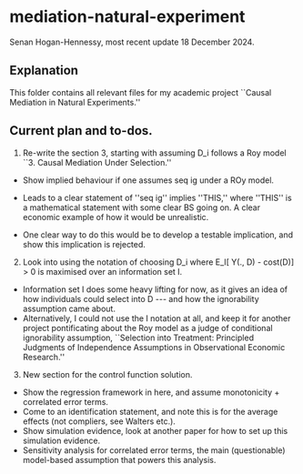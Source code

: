 # mediation-natural-experiment

Senan Hogan-Hennessy, most recent update 18 December 2024.

## Explanation

This folder contains all relevant files for my academic project ``Causal Mediation in Natural Experiments.''

## Current plan and to-dos.

1. Re-write the section 3, starting with assuming D_i follows a Roy model
``3. Causal Mediation Under Selection.''

- Show implied behaviour if one assumes seq ig under a ROy model.

- Leads to a clear statement of ''seq ig'' implies ''THIS,'' where ''THIS'' is a mathematical statement with some clear BS going on.
A clear economic example of how it would be unrealistic.

- One clear way to do this would be to develop a testable implication, and show this implication is rejected.

2. Look into using the notation of choosing D_i where E_I[ Y(., D) - cost(D)] > 0 is maximised over an information set I.

- Information set I does some heavy lifting for now, as it gives an idea of how individuals could select into D --- and how the ignorability assumption came about.
- Alternatively, I could not use the I notation at all, and keep it for another project pontificating about the Roy model as a judge of conditional ignorability assumption, ``Selection into Treatment: Principled Judgments of Independence Assumptions in Observational Economic Research.''

3. New section for the control function solution.

- Show the regression framework in here, and assume monotonicity + correlated error terms.
- Come to an identification statement, and note this is for the average effects (not compliers, see Walters etc.).
- Show simulation evidence, look at another paper for how to set up this simulation evidence.
- Sensitivity analysis for correlated error terms, the main (questionable) model-based assumption that powers this analysis.
